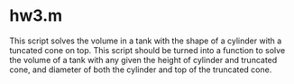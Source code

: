 # hw3.m
This script solves the volume in a tank with the shape of a cylinder with a tuncated cone on top. This script should be turned into a function to solve the volume of a tank with any given the height of cylinder and truncated cone, and diameter of both the cylinder and top of the truncated cone.